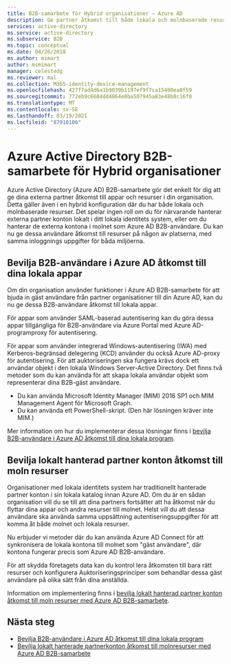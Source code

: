 ```yaml
---
title: B2B-samarbete för Hybrid organisationer – Azure AD
description: Ge partner åtkomst till både lokala och molnbaserade resurser med Azure AD B2B-samarbete.
services: active-directory
ms.service: active-directory
ms.subservice: B2B
ms.topic: conceptual
ms.date: 04/26/2018
ms.author: mimart
author: msmimart
manager: celestedg
ms.reviewer: mal
ms.collection: M365-identity-device-management
ms.openlocfilehash: 427f7ad4d6a1b9839b1197ef9f7ca15400ea0f59
ms.sourcegitcommit: 772eb9c6684dd4864e0ba507945a83e48b8c16f0
ms.translationtype: MT
ms.contentlocale: sv-SE
ms.lasthandoff: 03/19/2021
ms.locfileid: "87910106"
---
```

# <a name="azure-active-directory-b2b-collaboration-for-hybrid-organizations"></a>Azure Active Directory B2B-samarbete för Hybrid organisationer

Azure Active Directory (Azure AD) B2B-samarbete gör det enkelt för dig att ge dina externa partner åtkomst till appar och resurser i din organisation. Detta gäller även i en hybrid konfiguration där du har både lokala och molnbaserade resurser. Det spelar ingen roll om du för närvarande hanterar externa partner konton lokalt i ditt lokala identitets system, eller om du hanterar de externa kontona i molnet som Azure AD B2B-användare. Du kan nu ge dessa användare åtkomst till resurser på någon av platserna, med samma inloggnings uppgifter för båda miljöerna.

## <a name="grant-b2b-users-in-azure-ad-access-to-your-on-premises-apps"></a>Bevilja B2B-användare i Azure AD åtkomst till dina lokala appar

Om din organisation använder funktioner i Azure AD B2B-samarbete för att bjuda in gäst användare från partner organisationer till din Azure AD, kan du nu ge dessa B2B-användare åtkomst till lokala appar.

För appar som använder SAML-baserad autentisering kan du göra dessa appar tillgängliga för B2B-användare via Azure Portal med Azure AD-programproxy för autentisering.

För appar som använder integrerad Windows-autentisering (IWA) med Kerberos-begränsad delegering (KCD) använder du också Azure AD-proxy för autentisering. För att auktoriseringen ska fungera krävs dock ett användar objekt i den lokala Windows Server-Active Directory. Det finns två metoder som du kan använda för att skapa lokala användar objekt som representerar dina B2B-gäst användare.

- Du kan använda Microsoft Identity Manager (MIM) 2016 SP1 och MIM Management Agent för Microsoft Graph.
- Du kan använda ett PowerShell-skript. (Den här lösningen kräver inte MIM.)

Mer information om hur du implementerar dessa lösningar finns i [bevilja B2B-användare i Azure AD åtkomst till dina lokala program](hybrid-cloud-to-on-premises.md).

## <a name="grant-locally-managed-partner-accounts-access-to-cloud-resources"></a>Bevilja lokalt hanterad partner konton åtkomst till moln resurser

Organisationer med lokala identitets system har traditionellt hanterade partner konton i sin lokala katalog innan Azure AD. Om du är en sådan organisation vill du se till att dina partners fortsätter att ha åtkomst när du flyttar dina appar och andra resurser till molnet. Helst vill du att dessa användare ska använda samma uppsättning autentiseringsuppgifter för att komma åt både molnet och lokala resurser. 

Nu erbjuder vi metoder där du kan använda Azure AD Connect för att synkronisera de lokala kontona till molnet som "gäst användare", där kontona fungerar precis som Azure AD B2B-användare.

För att skydda företagets data kan du kontrol lera åtkomsten till bara rätt resurser och konfigurera Auktoriseringsprinciper som behandlar dessa gäst användare på olika sätt från dina anställda.

Information om implementering finns i [bevilja lokalt hanterad partner konton åtkomst till moln resurser med Azure AD B2B-samarbete](hybrid-on-premises-to-cloud.md).
 
## <a name="next-steps"></a>Nästa steg

- [Bevilja B2B-användare i Azure AD åtkomst till dina lokala program](hybrid-cloud-to-on-premises.md)
- [Bevilja lokalt hanterade partnerkonton åtkomst till molnresurser med Azure AD B2B-samarbete](hybrid-on-premises-to-cloud.md)


